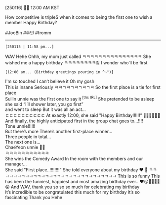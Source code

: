 [250116] 🐣💭 12:00 AM KST

How competitive is tripleS when it comes to being the first one to wish a member Happy Birthday?

#JooBin #주빈 #fromm

___

`[250115 | 11:58 pm...]`

WAV
Hehe
Ohhh, my mom just called
ㅋㅋㅋㅋㅋㅋㅋㅋㅋㅋㅋㅋㅋㅋㅋ
She wished me a happy birthday
ㅋㅋㅋㅋㅋㅋㅋㅋ킼
I wonder who’ll be first

`[12:00 am... (Birthday greetings pouring in ^~^)]`

I'm so touched 
I can’t believe it
Oh my gosh  
This is insane
Seriously
ㅋㅋㄱㅋㄱㅋㄱㅋㄱㅋ
So the first place is 
a tie for first place  
Sullin unnie was the first one to say it <sup>[t/n: IRL]</sup>
She pretended to be asleep
she said “I’ll shower later, you go first”  
and went to sleep 
But it was all an act...  
ㄷㄷㄷㄷㄷㄷㄷㄷㄷㄷ
At exactly 12:00, she said "Happy Birthday!!!!!!”
🥹😚😚😚😚😚
And finally, the highly anticipated first in the group chat goes to…!!!!  
Tone unnie!!!!!!  
But there’s more
There’s another first-place winner...  
Three people in total…  
The next one is…  
ChaeYeon unnie 🫶🏻  
ㅋㅋㅋㅋㅋㅋㅋㅋㅋㅋㅋ  
She wins the Comedy Award
In the room with the members and our manager…  
She said "First place..!!!!!!!!"
She told everyone about my birthday
❤️
🥹
ㅋㅋㅋㅋㅋㅋㄱㅋㅋㄱㄱㅋㄱㅋㄱㄱㅋㄱㅋㄱㅋㄱㄱㅋㄱㅋㄱㄱㅋㅋ
This is so funny
This has been the funniest, happiest and most amazing birthday ever.. 
❤️😚🥹🥹🥹🥹😛
And WAV, thank you so so so much for celebrating my birthday  
It’s incredible to be congratulated this much for my birthday
It’s so fascinating 
Thank you
Hehe